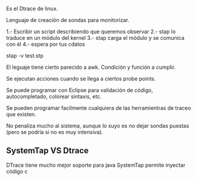Es el Dtrace de linux.

Lenguaje de creación de sondas para monitorizar.

1.- Escribir un script describiendo que queremos observar
2.- stap lo traduce en un módulo del kernel
3.- stap carga el módulo y se comunica con él
4.- espera por tus cdatos

stap -v test.stp


El leguaje tiene cierto parecido a awk. Condición y función a cumplir.

Se ejecutan acciones cuando se llega a ciertos probe points.

Se puede programar con Eclipse para validación de código, autocompletado, colorear sintaxis, etc.


Se pueden programar facilmente cualquiera de las herramientras de traceo que existen.

No penaliza mucho al sistema, aunque lo suyo es no dejar sondas puestas (pero se podría si no es muy intensiva).



## SystemTap VS Dtrace ##
DTrace tiene mucho mejor soporte para java
SystemTap permite inyectar código c
